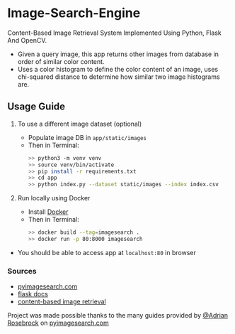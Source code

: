 # Image-Search-Engine
Content-Based Image Retrieval System Implemented Using Python, Flask And OpenCV.
* Given a query image, this app returns other images from database in order of similar color content.
* Uses a color histogram to define the color content of an image, uses chi-squared distance to determine
how similar two image histograms are.

## Usage Guide
1. To use a different image dataset (optional)
    * Populate image DB in `app/static/images`
    * Then in Terminal: 
      ```bash
      >> python3 -m venv venv
      >> source venv/bin/activate
      >> pip install -r requirements.txt
      >> cd app
      >> python index.py --dataset static/images --index index.csv
      ```

2. Run locally using Docker
    * Install [Docker](https://docs.docker.com/install/#supported-platforms)
    * Then in Terminal:
      ```bash
      >> docker build --tag=imagesearch .
      >> docker run -p 80:8000 imagesearch
      ```
* You should be able to access app at `localhost:80` in browser


### Sources
* [pyimagesearch.com](https://www.pyimagesearch.com/start-here-learn-computer-vision-opencv/)
* [flask docs](http://flask.pocoo.org)
* [content-based image retrieval](https://en.wikipedia.org/wiki/Content-based_image_retrieval)


Project was made possible thanks to the many guides provided by [@Adrian Rosebrock](https://twitter.com/pyimagesearch) on [pyimagesearch.com](https://www.pyimagesearch.com/start-here-learn-computer-vision-opencv/)
